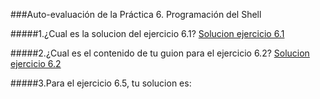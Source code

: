 ###Auto-evaluación de la Práctica 6. Programación del Shell


#####1.¿Cual es la solucion del ejercicio 6.1?
[Solucion ejercicio 6.1](https://github.com/JArandaIzquierdo/FundamentosDelSoftware/blob/master/Practicas/Scrips/Ejercicio6-1)

#####2.¿Cual es el contenido de tu guion para el ejercicio 6.2?
[Solucion ejercicio 6.2](https://github.com/JArandaIzquierdo/FundamentosDelSoftware/blob/master/Practicas/Scrips/Ejercicio6-2)

#####3.Para el ejercicio 6.5, tu solucion es: